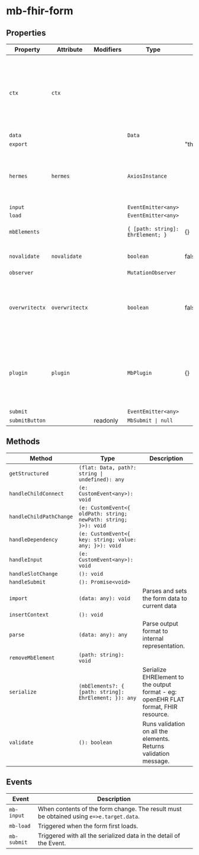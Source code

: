 # mb-fhir-form

## Properties

| Property       | Attribute      | Modifiers | Type                              | Default                     | Description                                      |
|----------------|----------------|-----------|-----------------------------------|-----------------------------|--------------------------------------------------|
| `ctx`          | `ctx`          |           |                                   |                             | Context object that is set before submitting form. Automatic inferences are made where possible. |
| `data`         |                |           | `Data`                            |                             |                                                  |
| `export`       |                |           |                                   | "this.serialize.bind(this)" |                                                  |
| `hermes`       | `hermes`       |           | `AxiosInstance`                   |                             | Hermes instance to communicate with for SNOMED CT search elements. |
| `input`        |                |           | `EventEmitter<any>`               |                             |                                                  |
| `load`         |                |           | `EventEmitter<any>`               |                             |                                                  |
| `mbElements`   |                |           | `{ [path: string]: EhrElement; }` | {}                          | The child elements are loaded                    |
| `novalidate`   | `novalidate`   |           | `boolean`                         | false                       | Skip validation of form                          |
| `observer`     |                |           | `MutationObserver`                |                             |                                                  |
| `overwritectx` | `overwritectx` |           | `boolean`                         | false                       | Context will not be automatically inferd. What you pass in will be directly reflected. |
| `plugin`       | `plugin`       |           | `MbPlugin`                        | {}                          | Plugin to handle serialization and parsing of the input. openEHR and FHIR Plugins are built-in. |
| `submit`       |                |           | `EventEmitter<any>`               |                             |                                                  |
| `submitButton` |                | readonly  | `MbSubmit \| null`                |                             |                                                  |

## Methods

| Method                  | Type                                             | Description                                      |
|-------------------------|--------------------------------------------------|--------------------------------------------------|
| `getStructured`         | `(flat: Data, path?: string \| undefined): any`  |                                                  |
| `handleChildConnect`    | `(e: CustomEvent<any>): void`                    |                                                  |
| `handleChildPathChange` | `(e: CustomEvent<{ oldPath: string; newPath: string; }>): void` |                                                  |
| `handleDependency`      | `(e: CustomEvent<{ key: string; value: any; }>): void` |                                                  |
| `handleInput`           | `(e: CustomEvent<any>): void`                    |                                                  |
| `handleSlotChange`      | `(): void`                                       |                                                  |
| `handleSubmit`          | `(): Promise<void>`                              |                                                  |
| `import`                | `(data: any): void`                              | Parses and sets the form data to current data    |
| `insertContext`         | `(): void`                                       |                                                  |
| `parse`                 | `(data: any): any`                               | Parse output format to internal representation.  |
| `removeMbElement`       | `(path: string): void`                           |                                                  |
| `serialize`             | `(mbElements?: { [path: string]: EhrElement; }): any` | Serialize EHRElement to the output format - eg: openEHR FLAT format, FHIR resource. |
| `validate`              | `(): boolean`                                    | Runs validation on all the elements. Returns validation message. |

## Events

| Event       | Description                                      |
|-------------|--------------------------------------------------|
| `mb-input`  | When contents of the form change. The result must be obtained using `e=>e.target.data`. |
| `mb-load`   | Triggered when the form first loads.             |
| `mb-submit` | Triggered with all the serialized data in the detail of the Event. |
